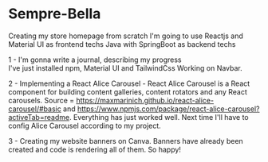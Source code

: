 # Sempre-Bella
Creating my store homepage from scratch
I'm going to use Reactjs and Material UI as frontend techs
Java with SpringBoot as backend techs

1 - I'm gonna write a journal, describing my progress  
I've just installed npm, Material UI and TailwindCss Working on Navbar.  

2 - Implementing a React Alice Carousel - React Alice Carousel is a React component for building content galleries, content rotators and any React carousels. Source = https://maxmarinich.github.io/react-alice-carousel/#basic and https://www.npmjs.com/package/react-alice-carousel?activeTab=readme. Everything has just worked well. Next time I'll have to config Alice Carousel according to my project.  

3 - Creating my website banners on Canva. Banners have already been created and code is rendering all of them. So happy!